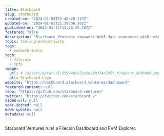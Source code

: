```yaml
---
title: Starboard
slug: starboard
created-on: "2024-01-04T22:40:28.319Z"
updated-on: "2024-01-05T21:39:06.502Z"
published-on: "2024-01-11T13:26:59.787Z"
featured: false
description: "Starboard Ventures empowers Web3 data economies with network analytics and product incubation."
topic: tooling-productivity
tags:
  - network-tools
tech:
  - filecoin
  - ipfs
image:
  url: # /assets/external/65974dc622e2d2883f4e585f_t7xpocnt_400x400.png
  alt: Starboard Logo
website: "https://dashboard.starboard.ventures/dashboard"
featured-content: null
repo: "https://github.com/starboard-ventures"
twitter: "https://twitter.com/starboard_v"
video-url: null
year-joined: null
news-update: null
metadata: null
---
```


Starboard Ventures runs a Filecoin Dashboard and FVM Explorer.
